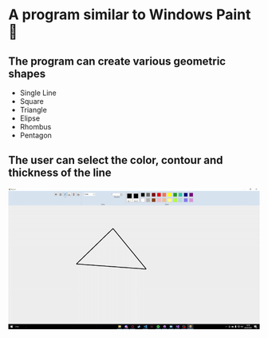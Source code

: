 # A program similar to Windows Paint🎨
## The program can create various geometric shapes
- Single Line
- Square
- Triangle
- Elipse
- Rhombus
- Pentagon
## The user can select the color, contour and thickness of the line
![Gif](https://github.com/VitorSerpa/paint/blob/main/gif/2025-03-2813-15-37-Trim-ezgif.com-video-to-gif-converter.gif)


